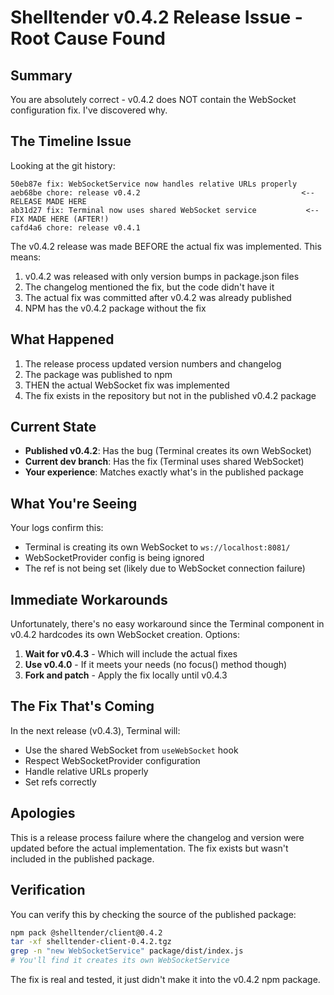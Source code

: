 # Shelltender v0.4.2 Release Issue - Root Cause Found

## Summary

You are absolutely correct - v0.4.2 does NOT contain the WebSocket configuration fix. I've discovered why.

## The Timeline Issue

Looking at the git history:

```
50eb87e fix: WebSocketService now handles relative URLs properly
aeb68be chore: release v0.4.2                                    <-- RELEASE MADE HERE
ab31d27 fix: Terminal now uses shared WebSocket service           <-- FIX MADE HERE (AFTER!)
cafd4a6 chore: release v0.4.1
```

The v0.4.2 release was made BEFORE the actual fix was implemented. This means:

1. v0.4.2 was released with only version bumps in package.json files
2. The changelog mentioned the fix, but the code didn't have it
3. The actual fix was committed after v0.4.2 was already published
4. NPM has the v0.4.2 package without the fix

## What Happened

1. The release process updated version numbers and changelog
2. The package was published to npm 
3. THEN the actual WebSocket fix was implemented
4. The fix exists in the repository but not in the published v0.4.2 package

## Current State

- **Published v0.4.2**: Has the bug (Terminal creates its own WebSocket)
- **Current dev branch**: Has the fix (Terminal uses shared WebSocket)
- **Your experience**: Matches exactly what's in the published package

## What You're Seeing

Your logs confirm this:
- Terminal is creating its own WebSocket to `ws://localhost:8081/`
- WebSocketProvider config is being ignored
- The ref is not being set (likely due to WebSocket connection failure)

## Immediate Workarounds

Unfortunately, there's no easy workaround since the Terminal component in v0.4.2 hardcodes its own WebSocket creation. Options:

1. **Wait for v0.4.3** - Which will include the actual fixes
2. **Use v0.4.0** - If it meets your needs (no focus() method though)
3. **Fork and patch** - Apply the fix locally until v0.4.3

## The Fix That's Coming

In the next release (v0.4.3), Terminal will:
- Use the shared WebSocket from `useWebSocket` hook
- Respect WebSocketProvider configuration
- Handle relative URLs properly
- Set refs correctly

## Apologies

This is a release process failure where the changelog and version were updated before the actual implementation. The fix exists but wasn't included in the published package.

## Verification

You can verify this by checking the source of the published package:
```bash
npm pack @shelltender/client@0.4.2
tar -xf shelltender-client-0.4.2.tgz
grep -n "new WebSocketService" package/dist/index.js
# You'll find it creates its own WebSocketService
```

The fix is real and tested, it just didn't make it into the v0.4.2 npm package.